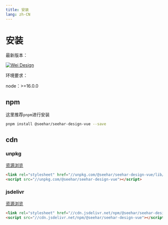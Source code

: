 ```yaml
---
title: 安装
lang: zh-CN
---
```


# 安装

最新版本：

[![Wei Design](https://img.shields.io/npm/v/@wei_design/web-vue.svg?style=flat-square)](https://www.npmjs.org/package/@wei_design/web-vue)

环境要求：

node：>=16.0.0

## npm

这里推荐`pnpm`进行安装

```bash
pnpm install @seehar/seehar-design-vue --save
```

## cdn

### unpkg

[资源浏览](https://unpkg.com/@wei_design/web-vue/)

```html
<link rel="stylesheet" href="//unpkg.com/@seehar/seehar-design-vue/lib/style.css" />
<script src="//unpkg.com/@seehar/seehar-design-vue"></script>
```

### jsdelivr

[资源浏览](https://cdn.jsdelivr.net/npm/@wei_design/web-vue/)

```html
<link rel="stylesheet" href="//cdn.jsdelivr.net/npm/@seehar/seehar-design-vue/lib/style.css" />
<script src="//cdn.jsdelivr.net/npm/@seehar/seehar-design-vue"></script>
```
